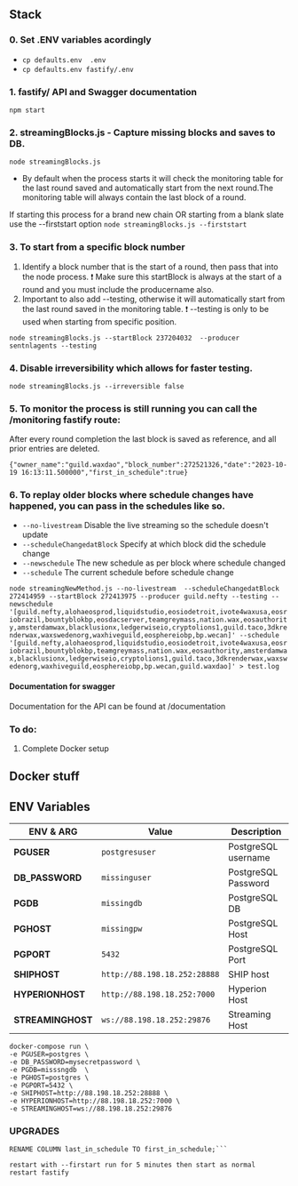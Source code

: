 ## Stack

### 0. Set .ENV variables acordingly

- `cp defaults.env  .env` 
- `cp defaults.env fastify/.env`


### 1. fastify/ API and Swagger documentation 
`npm start`

### 2. streamingBlocks.js - Capture missing blocks and saves to DB.
`node streamingBlocks.js`

- By default when the process starts it will check the monitoring table for the last round saved and automatically start from the next round.The monitoring table will always contain the last block of a round.

If starting this process for a brand new chain OR starting from a blank slate use the --firststart option
`node streamingBlocks.js --firststart`


### 3. To start from a specific block number 

1. Identify a block number that is the start of a round, then pass that into the node process. 
❗ Make sure this startBlock is always at the start of a round and you must include the producername also.
2. Important to also add --testing, otherwise it will automatically start from the last round saved in the monitoring table.
❗ --testing is only to be used when starting from specific position.

`node streamingBlocks.js --startBlock 237204032  --producer sentnlagents --testing`


### 4. Disable irreversibility which allows for faster testing.

`node streamingBlocks.js --irreversible false`


### 5. To monitor the process is still running you can call the /monitoring fastify route:

After every round completion the last block is saved as reference, and all prior entries are deleted.

```curl http://localhost:8001/monitoring 
{"owner_name":"guild.waxdao","block_number":272521326,"date":"2023-10-19 16:13:11.500000","first_in_schedule":true}  
```

### 6. To replay older blocks where schedule changes have happened, you can pass in the schedules like so.

 - `--no-livestream`  Disable the live streaming so the schedule doesn't update
 - `--scheduleChangedatBlock` Specify at which block did the schedule change
 - `--newschedule` The new schedule as per block where schedule changed
 - `--schedule` The current schedule before schedule change

```node streamingNewMethod.js --no-livestream  --scheduleChangedatBlock 272414959 --startBlock 272413975 --producer guild.nefty --testing --newschedule '[guild.nefty,alohaeosprod,liquidstudio,eosiodetroit,ivote4waxusa,eosriobrazil,bountyblokbp,eosdacserver,teamgreymass,nation.wax,eosauthority,amsterdamwax,blacklusionx,ledgerwiseio,cryptolions1,guild.taco,3dkrenderwax,waxswedenorg,waxhiveguild,eosphereiobp,bp.wecan]' --schedule '[guild.nefty,alohaeosprod,liquidstudio,eosiodetroit,ivote4waxusa,eosriobrazil,bountyblokbp,teamgreymass,nation.wax,eosauthority,amsterdamwax,blacklusionx,ledgerwiseio,cryptolions1,guild.taco,3dkrenderwax,waxswedenorg,waxhiveguild,eosphereiobp,bp.wecan,guild.waxdao]' > test.log```

#### Documentation for swagger

Documentation for the API can be found at /documentation


### To do:

1. Complete Docker setup 


## Docker stuff


## ENV Variables

|ENV & ARG                 |Value                          |Description                                   |
|--------------------------|---------------------------------------|--------------------------------------|
|**PGUSER**                |`postgresuser`                         | PostgreSQL username                  |
|**DB_PASSWORD**           |`missinguser`                          | PostgreSQL Password                  |
|**PGDB**                  |`missingdb`                            | PostgreSQL DB                        |
|**PGHOST**                |`missingpw`                            | PostgreSQL Host      	              |
|**PGPORT**                |`5432`                                 | PostgreSQL Port                      |
|**SHIPHOST**              |`http://88.198.18.252:28888`           | SHIP host                            |
|**HYPERIONHOST**          |`http://88.198.18.252:7000`            | Hyperion Host                        |
|**STREAMINGHOST**         |`ws://88.198.18.252:29876`             | Streaming Host                       |



```
docker-compose run \
-e PGUSER=postgres \
-e DB_PASSWORD=mysecretpassword \
-e PGDB=misssngdb  \ 
-e PGHOST=postgres \ 
-e PGPORT=5432 \ 
-e SHIPHOST=http://88.198.18.252:28888 \ 
-e HYPERIONHOST=http://88.198.18.252:7000 \ 
-e STREAMINGHOST=ws://88.198.18.252:29876 
```


### UPGRADES


```ALTER TABLE missingwax.monitoring
RENAME COLUMN last_in_schedule TO first_in_schedule;```

restart with --firstart run for 5 minutes then start as normal
restart fastify 